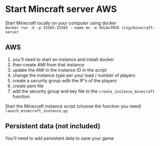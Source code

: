 # Start Mincraft server AWS   

Start Minecraft locally on your computer using docker   
```docker run -d -p 25565:25565 --name mc -e EULA=TRUE itzg/minecraft-server```   

## AWS   
1. you'll need to start an instance and install docker   
2. then create AMI from that instance   
3. update the AMI in the instance ID in the script   
4. change the instance type per your load / number of players   
5. create a security group with the IP's of the players
6. create pem file
7. add the security group and key file to the ```create_instance_minecraft``` function   

Start the Minecraft instance script (choose the function you need)   
```launch_minecraft_instance.py```   

## Persistent data (not included)   
You'll need to add persistent data to save your game